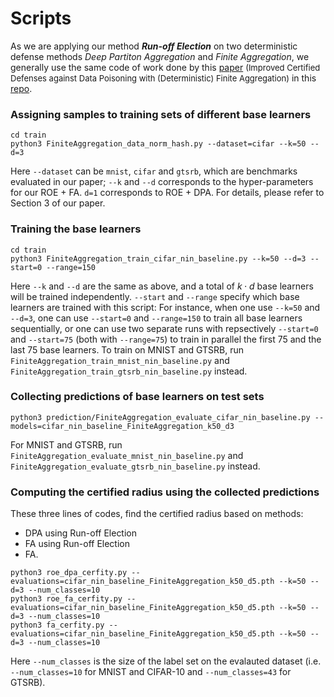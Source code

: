 # Scripts

As we are applying our method <b><i>Run-off Election</i></b> on two deterministic defense methods <i>Deep Partiton Aggregation</i> and <i>Finite Aggregation</i>, we generally use the same code of work done by this [paper](https://proceedings.mlr.press/v162/wang22m.html) <font size="2">(Improved Certified Defenses against Data Poisoning with (Deterministic) Finite Aggregation)</font> in this [repo](https://github.com/wangwenxiao/FiniteAggregation).

### Assigning samples to training sets of different base learners
```
cd train
python3 FiniteAggregation_data_norm_hash.py --dataset=cifar --k=50 --d=3
```
Here `--dataset` can be `mnist`, `cifar` and `gtsrb`, which are benchmarks evaluated in our paper; `--k` and `--d` corresponds to the hyper-parameters for our ROE + FA. `d=1` corresponds to ROE + DPA. For details, please refer to Section 3 of our paper.

### Training the base learners
```
cd train
python3 FiniteAggregation_train_cifar_nin_baseline.py --k=50 --d=3 --start=0 --range=150
```
Here `--k` and `--d` are the same as above, and a total of $k\cdot d$ base learners will be trained independently. `--start` and `--range` specify which base learners are trained with this script: For instance, when one use `--k=50` and `--d=3`, one can use `--start=0` and `--range=150` to train all base learners sequentially, or one can use two separate runs with repsectively `--start=0` and `--start=75` (both with `--range=75`) to train in parallel the first 75 and the last 75 base learners.
To train on MNIST and GTSRB, run `FiniteAggregation_train_mnist_nin_baseline.py` and `FiniteAggregation_train_gtsrb_nin_baseline.py` instead.


### Collecting predictions of base learners on test sets
```
python3 prediction/FiniteAggregation_evaluate_cifar_nin_baseline.py --models=cifar_nin_baseline_FiniteAggregation_k50_d3
```
For MNIST and GTSRB, run `FiniteAggregation_evaluate_mnist_nin_baseline.py` and `FiniteAggregation_evaluate_gtsrb_nin_baseline.py` instead.

### Computing the certified radius using the collected predictions
These three lines of codes, find the certified radius based on methods:
+ DPA using Run-off Election
+ FA using Run-off Election
+ FA.
```
python3 roe_dpa_cerfity.py --evaluations=cifar_nin_baseline_FiniteAggregation_k50_d5.pth --k=50 --d=3 --num_classes=10
python3 roe_fa_cerfity.py --evaluations=cifar_nin_baseline_FiniteAggregation_k50_d5.pth --k=50 --d=3 --num_classes=10
python3 fa_cerfity.py --evaluations=cifar_nin_baseline_FiniteAggregation_k50_d5.pth --k=50 --d=3 --num_classes=10
```
Here `--num_classes` is the size of the label set on the evalauted dataset (i.e. `--num_classes=10` for MNIST and CIFAR-10 and `--num_classes=43` for GTSRB).